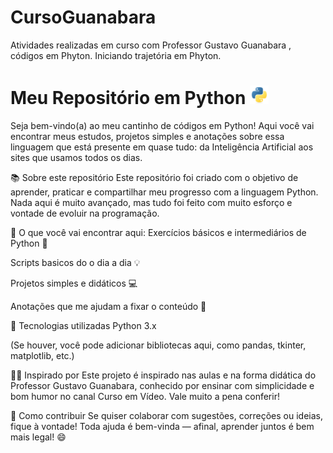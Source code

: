 # CursoGuanabara
Atividades realizadas em curso com Professor Gustavo Guanabara , códigos em Phyton. Iniciando trajetória em Phyton.



<h1>
  Meu Repositório em Python
  <img alt="Python" height="30" width="30" src="https://raw.githubusercontent.com/devicons/devicon/master/icons/python/python-original.svg">
</h1>



Seja bem-vindo(a) ao meu cantinho de códigos em Python! Aqui você vai encontrar meus estudos, projetos simples e anotações sobre essa linguagem que está presente em quase tudo: da Inteligência Artificial aos sites que usamos todos os dias.

📚 Sobre este repositório
Este repositório foi criado com o objetivo de aprender, praticar e compartilhar meu progresso com a linguagem Python. Nada aqui é muito avançado, mas tudo foi feito com muito esforço e vontade de evoluir na programação.

🔧 O que você vai encontrar aqui:
Exercícios básicos e intermediários de Python 🧠

Scripts basicos do o dia a dia 💡

Projetos simples e didáticos 💻

Anotações que me ajudam a fixar o conteúdo 📒

🚀 Tecnologias utilizadas
Python 3.x

(Se houver, você pode adicionar bibliotecas aqui, como pandas, tkinter, matplotlib, etc.)

👨‍🏫 Inspirado por
Este projeto é inspirado nas aulas e na forma didática do Professor Gustavo Guanabara, conhecido por ensinar com simplicidade e bom humor no canal Curso em Vídeo. Vale muito a pena conferir!

🤝 Como contribuir
Se quiser colaborar com sugestões, correções ou ideias, fique à vontade! Toda ajuda é bem-vinda — afinal, aprender juntos é bem mais legal! 😄
